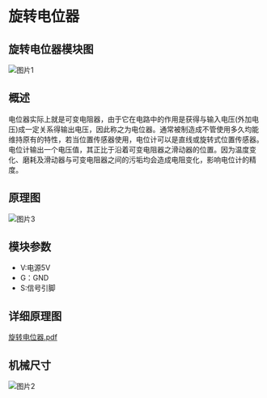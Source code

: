 # 旋转电位器

## 旋转电位器模块图

![图片1](I:\GIT_kallen\基础输入模块\旋转电位器\picture\图片1.png)

## 概述

电位器实际上就是可变电阻器，由于它在电路中的作用是获得与输入电压(外加电压)成一定关系得输出电压，因此称之为电位器。通常被制造成不管使用多久均能维持原有的特性，若当位置传感器使用，电位计可以是直线或旋转式位置传感器。电位计输出一个电压值，其正比于沿着可变电阻器之滑动器的位置。因为温度变化、磨耗及滑动器与可变电阻器之间的污垢均会造成电阻变化，影响电位计的精度。



## 原理图

![图片3](I:\GIT_kallen\基础输入模块\旋转电位器\picture\图片3.png)

## 模块参数

* V:电源5V
* G：GND
* S:信号引脚

## 详细原理图

 [旋转电位器.pdf](旋转电位器.pdf) 

## 机械尺寸

![图片2](I:\GIT_kallen\基础输入模块\旋转电位器\picture\图片2.png)
